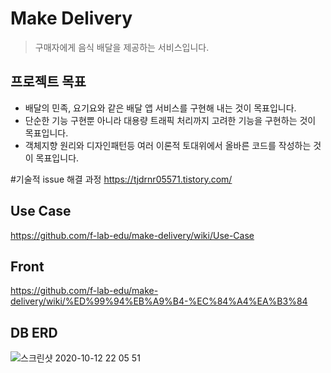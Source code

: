 # Make Delivery
>구매자에게 음식 배달을 제공하는 서비스입니다.

## 프로젝트 목표
* 배달의 민족, 요기요와 같은 배달 앱 서비스를 구현해 내는 것이 목표입니다.
* 단순한 기능 구현뿐 아니라 대용량 트래픽 처리까지 고려한 기능을 구현하는 것이 목표입니다.
* 객체지향 원리와 디자인패턴등 여러 이론적 토대위에서 올바른 코드를 작성하는 것이 목표입니다.

#기술적 issue 해결 과정
https://tjdrnr05571.tistory.com/

## Use Case
https://github.com/f-lab-edu/make-delivery/wiki/Use-Case

## Front
https://github.com/f-lab-edu/make-delivery/wiki/%ED%99%94%EB%A9%B4-%EC%84%A4%EA%B3%84


## DB ERD
![스크린샷 2020-10-12 22 05 51](https://user-images.githubusercontent.com/34911552/95750006-74ae1600-0cd7-11eb-8e10-2f16de2bbec4.png)
